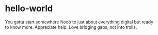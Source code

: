 # hello-world
You gotta start somewhere
Noob to just about everything digital but ready to know more. Appreciate help. Love bridging gaps, not into trolls. 

